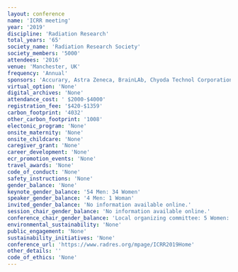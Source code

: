 ```yaml
---
layout: conference 
name: 'ICRR meeting'
year: '2019'
discipline: 'Radiation Research'
total_years: '65'
society_name: 'Radiation Research Society'
society_members: '5000'
attendees: '2016'
venue: 'Manchester, UK'
frequency: 'Annual'
sponsors: 'Accurary, Astra Zeneca, BrainLAb, Chyoda Technol Corporation, Daiichi Sankyo, Eleckta, Euro Medic Tech, FE-Innovating Energy Technology, Hitachi, Merck Serono, Mitsubishi Electric, Nikon MedicPhysics, Shimadzu, Toshiba, Toyo Medic, Varian, Biosperix'
virtual_option: 'None'
digital_archives: 'None'
attendance_cost: ' $2000-$4000'
registration_fee: '$420-$1359'
carbon_footprint: '4032'
other_carbon_footprint: '1008'
electonic_program: 'None'
onsite_maternity: 'None'
onsite_childcare: 'None'
caregiver_grant: 'None'
career_development: 'None'
ecr_promotion_events: 'None'
travel_awards: 'None'
code_of_conduct: 'None'
safety_instructions: 'None'
gender_balance: 'None'
keynote_gender_balance: '54 Men: 34 Women'
speaker_gender_balance: '4 Men: 1 Woman'
invited_gender_balance: 'No information available online.'
session_chair_gender_balance: 'No information available online.'
conference_chair_gender_balance: 'Local organizing committee: 5 Women: 2 Men'
environmental_sustainability: 'None'
public_engagement: 'None'
sustainability_initiatives: 'None'
conference_url: 'https://www.radres.org/mpage/ICRR2019Home'
other_details: ''
code_of_ethics: 'None'
---
```

